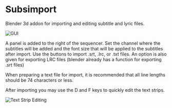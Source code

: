 # Subsimport
Blender 3d addon for importing and editing subtitle and lyric files.

![GUI](http://i.imgur.com/gjyu4Fk.png)

A panel is added to the right of the sequencer. Set the channel where the subtitles will be added and the font size that will be applied to the subtitles after import. Use the buttons to import .srt, .lrc, or .txt files. An option is also given for exporting LRC files (blender already has a function for exporting .srt files) 

When preparing a text file for import, it is recommended that all line lengths should be 74 characters or less.

After importing you may use the D and F keys to quickly edit the text strips.

![Text Strip Editing](http://i.imgur.com/MHyz7Dr.gif)
